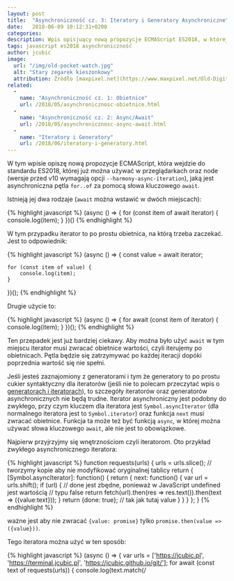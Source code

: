 ```yaml
---
layout: post
title:  "Asynchroniczność cz. 3: Iteratory i Generatory Asynchroniczne"
date:   2018-06-09 10:12:31+0200
categories:
description: Wpis opisjuący nową propozycje ECMAScript ES2018, w której można używać asynchronicznych generatorów i iteratorów tak jak zwykłych ich odpowiedników za pomocą pętli for..await..of
tags: javascript es2018 asynchroniczność
author: jcubic
image:
  url: "/img/old-pocket-watch.jpg"
  alt: "Stary zegarek kieszonkowy"
  attribution: Źródło [maxpixel.net](https://www.maxpixel.net/Old-Digits-Time-Clock-Pocket-Watch-Nostalgia-2039822) licencja [CC0 Public Domain](https://creativecommons.org/publicdomain/zero/1.0/)
related:
  -
    name: "Asynchroniczność cz. 1: Obietnice"
    url: /2018/05/asynchronicznosc-obietnice.html
  -
    name: "Asynchroniczność cz. 2: Async/Await"
    url: /2018/05/asynchronicznosc-async-await.html
  -
    name: "Iteratory i Generatory"
    url: /2018/06/iteratory-i-generatory.html
---
```


W tym wpisie opiszę nową propozycje ECMAScript, która wejdzie do standardu ES2018, której już można używać w
przeglądarkach oraz node (wersje przed v10 wymagają opcji `--harmony-async-iteration`), jaką jest asynchroniczna
pętla `for..of` za pomocą słowa kluczowego `await`.

<!-- more -->

Istnieją jej dwa rodzaje (`await` można wstawić w dwóch miejscach):

{% highlight javascript %}
(async () => {
    for (const item of await iterator) {
        console.log(item);
    }
})()
{% endhighlight %}

W tym przypadku iterator to po prostu obietnica, na którą trzeba zaczekać. Jest to odpowiednik:

{% highlight javascript %}
(async () => {
    const value = await iterator;

    for (const item of value) {
        console.log(item);
    }
})();
{% endhighlight %}


Drugie użycie to:

{% highlight javascript %}
(async () => {
    for await (const item of iterator) {
        console.log(item);
    }
})();
{% endhighlight %}

Ten przepadek jest już bardziej ciekawy. Aby można było użyć `await` w tym miejscu iterator musi zwracać obietnice
wartości, czyli iterujemy po obietnicach. Pętla będzie się zatrzymywać po każdej iteracji dopóki poprzednia wartość
się nie spełni.

Jeśli jesteś zaznajomiony z generatorami i tym że generatory to po prostu cukier syntaktyczny dla iteratorów (jeśli
nie to polecam przeczytać wpis o [generatorach i iteratorach](/2018/06/iteratory-i-generatory.html)), to szczegóły
iteratorów oraz generatorów asynchronicznych nie będą trudne. Iterator asynchroniczny jest podobny do zwykłego,
przy czym kluczem dla iteratora jest `Symbol.asyncIterator` (dla normalnego iteratora jest to `Symbol.iterator`)
oraz funkcja `next` musi zwracać obietnice. Funkcja ta może też być funkcją `async`, w której można używać słowa
kluczowego `await`, ale nie jest to obowiązkowe.


Najpierw przyjrzyjmy się wnętrznościom czyli iteratorom. Oto przykład zwykłego asynchronicznego iteratora:

{% highlight javascript %}
function requests(urls) {
    urls = urls.slice(); // tworzymy kopie aby nie modyfikować oryginalnej tablicy
    return {
        [Symbol.asyncIterator]: function() {
            return {
                next: function() {
                    var url = urls.shift();
                    if (url) {
                        // done jest zbędne, ponieważ w JavaScript undefined jest wartością
                        // typu false
                        return fetch(url).then(res => res.text()).then(text => ({value:text}));
                    }
                    return {done: true}; // tak jak tutaj value
                }
            }
         }
   };
}
{% endhighlight %}

ważne jest aby nie zwracać `{value: promise}` tylko `promise.then(value => ({value}))`.

Tego iteratora można użyć w ten sposób:

{% highlight javascript %}
(async () => {
    var urls = ['https://jcubic.pl', 'https://terminal.jcubic.pl', 'https://jcubic.github.io/git/'];
    for await (const text of requests(urls)) {
        console.log(text.match(/<title>([^<]+)<\/title>/)[1]);
    }
})();
{% endhighlight %}

Teraz przykład iteratora, który używa `async`. To słowo kluczowe musi być dodane do funkcji `next`, ponieważ to ona
jest wywoływana przy każdej iteracji aby zwracać wartość.

{% highlight javascript %}
function delay(n) {
    return new Promise((resolve) => setTimeout(resolve, n));
}

function delayedNumbers(n) {
    return {
        [Symbol.asyncIterator]: function() {
            var i = 0;
            return {
                next: async function() {
                    if (i++ < n) {
                         await delay(1000);
                         return {value: i};
                    }
                    return {done: true};
                }
            }
         }
   };
}

(async () => {
  for await (let n of delayedNumbers(5)) {
    console.log(n);
  }
})();
{% endhighlight %}

Teraz najlepsze, ponieważ najkrótsze, czyli generatory asynchroniczne:

{% highlight javascript %}
// funkcja pomocnicza ze stack overflow
function rand(min, max) {
    return Math.floor(Math.random() * (max - min + 1)) + min;
}

async function* randomNumbers(min, max) {
  while (true) {
    await delay(1000);
    yield rand(min, max);
  }
}
{% endhighlight %}

tego generatora możemy użyć w ten sposób:

{% highlight javascript %}
(async () => {
  for await (let n of randomNumbers(1, 20)) {
    console.log(n);
  }
})();
{% endhighlight %}

Powyższy kod będzie w nieskończoność produkował losowe liczby, dopóki nie ubijemy procesu lub strony, na której
wywoływany jest ten kod.

Tak jak w przypadku zwykłych generatorów, można także używać operatora `yield*`, aby "odwijać" inne generatory
wewnątrz generatora.

Należy pamiętać że generatory to tylko cukier syntaktyczny nad iteratorami (dokładnie generator to funkcja, która
zwraca iterator). Dlatego popatrz na poniższy kod, w którym korzysta się z generatora tak jak z iteratora, ponieważ
udostępnia on to samo API.

{% highlight javascript %}
async function* titles(urls) {
   for (const url of urls) {
      const res = await fetch(url);
      const text = await res.text();
      try {
          yield text.match(/<title>([^<]+)<\/title>/)[1];
      } catch(e) {
          yield null;
      }
   }
}

var urls = ['https://jcubic.pl', 'https://terminal.jcubic.pl', 'https://jcubic.github.io/git/'];
const iter = titles(urls)[Symbol.asyncIterator]();

iter.next().then(x => console.log(x));
    // { value: 'Głównie JavaScript'}
iter.next().then(x => console.log(x));
    // { value: 'jQuery Terminal Emulator Plugin' }
iter.next().then(x => console.log(x));
    // { value: 'GIT Web Terminal' }
iter.next().then(x => console.log(x));
    // { done: true }
{% endhighlight %}

Generatory i iteratory asynchroniczne nie są tak straszne jakby się wydawało. W kodzie warto używać generatorów, ale
warto także znać wewnętrzną zasadę ich działania, czyli iteratory. Lista przeglądarek, które wspierają `for..await..of`
dostępna jest na stronie [kangax.github.io/compat-table](http://kangax.github.io/compat-table/es2016plus/).
Z chwilą pisania tego artykuły zaimplementowały je Chrome, Firefox oraz Safari.

